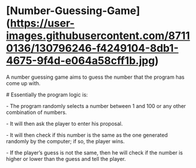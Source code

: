 # [Number-Guessing-Game] (https://user-images.githubusercontent.com/87110136/130796246-f4249104-8db1-4675-9f4d-e064a58cff1b.jpg)
A number guessing game aims to guess the number that the program has come up with. 
<p> # Essentially the program logic is: </p>
<p> - The program randomly selects a number between 1 and 100 or any other combination of numbers. </p>
<p> - It will then ask the player to enter his proposal. </p>
<p> - It will then check if this number is the same as the one generated randomly by the computer; if so, the player wins. </p>
<p> - If the player’s guess is not the same, then he will check if the number is higher or lower than the guess and tell the player.</p>
